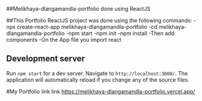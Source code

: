 ##Melikhaya-dlangamandla-portfolio done using ReactJS

##This Portfolio ReactJS project was done using the following commands:
-npx create-react-app melikhaya-dlangamandla-portfolio
-cd melikhaya-dlangamandla-portfolio
-npm start 
-npm init
-npm install
-Then add components
-On the App file you import react
## Development server
Run `npm start` for a dev server. Navigate to `http://localhost:3000/`. The application will automatically reload if you change any of the source files.

#My Portfolio link
link https://melikhaya-dlangamandla-portfolio.vercel.app/

